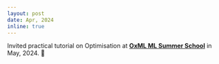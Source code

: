 ```yaml
---
layout: post
date: Apr, 2024
inline: true
---
```


Invited practical tutorial on Optimisation at **[OxML ML Summer School](https://www.oxfordml.school/)** in May, 2024. :school: